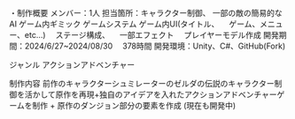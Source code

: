 ・制作概要
	メンバー：1人
	担当箇所：キャラクター制御、
			  一部の敵の簡易的なAI
			  ゲーム内ギミック
			  ゲームシステム
			  ゲーム内UI(タイトル、
			　ゲーム、メニュー、etc…)
			　ステージ構成、
			　一部エフェクト
			　プレイヤーモデル作成
	開発期間：2024/6/27~2024/08/30
			　378時間
	開発環境：Unity、C#、GitHub(Fork)

 ジャンル
アクションアドベンチャー

制作内容
前作のキャラクターシュミレーターのゼルダの伝説のキャラクター制御を活かして原作を再現+独自のアイデアを入れたアクションアドベンチャーゲームを制作
+
原作のダンジョン部分の要素を作成
(現在も開発中)

